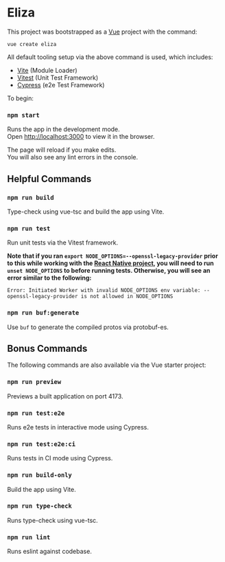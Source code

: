 # Eliza

This project was bootstrapped as a [Vue](https://vuejs.org/) project with the command:

`vue create eliza`

All default tooling setup via the above command is used, which includes:

* [Vite](https://vitejs.dev) (Module Loader)
* [Vitest](https://vitest.dev) (Unit Test Framework)
* [Cypress](https://www.cypress.io/) (e2e Test Framework)


To begin:

### `npm start`

Runs the app in the development mode.\
Open [http://localhost:3000](http://localhost:3000) to view it in the browser.

The page will reload if you make edits.\
You will also see any lint errors in the console.

## Helpful Commands

### `npm run build`

Type-check using vue-tsc and build the app using Vite.

### `npm run test`

Run unit tests via the Vitest framework.

**Note that if you ran `export NODE_OPTIONS=--openssl-legacy-provider` prior to this while working with the 
[React Native project](../react-native/), you will need to run `unset NODE_OPTIONS` to before running tests.  Otherwise, you will see an 
error similar to the following:**

`Error: Initiated Worker with invalid NODE_OPTIONS env variable: --openssl-legacy-provider is not allowed in NODE_OPTIONS`

### `npm run buf:generate`

Use `buf` to generate the compiled protos via protobuf-es.

## Bonus Commands

The following commands are also available via the Vue starter project:

### `npm run preview`

Previews a built application on port 4173.

### `npm run test:e2e`

Runs e2e tests in interactive mode using Cypress.

### `npm run test:e2e:ci`

Runs tests in CI mode using Cypress.

### `npm run build-only`

Build the app using Vite.

### `npm run type-check`

Runs type-check using vue-tsc.

### `npm run lint`

Runs eslint against codebase.


